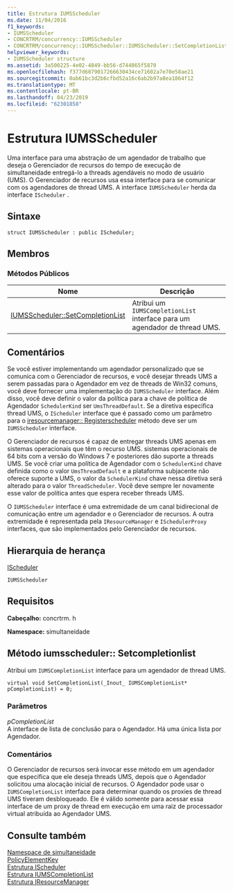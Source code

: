 ```yaml
---
title: Estrutura IUMSScheduler
ms.date: 11/04/2016
f1_keywords:
- IUMSScheduler
- CONCRTRM/concurrency::IUMSScheduler
- CONCRTRM/concurrency::IUMSScheduler::IUMSScheduler::SetCompletionList
helpviewer_keywords:
- IUMSScheduler structure
ms.assetid: 3a500225-4e02-4849-bb56-d744865f5870
ms.openlocfilehash: f377d6079017266630434ce71602a7e70e58ae21
ms.sourcegitcommit: 0ab61bc3d2b6cfbd52a16c6ab2b97a8ea1864f12
ms.translationtype: MT
ms.contentlocale: pt-BR
ms.lasthandoff: 04/23/2019
ms.locfileid: "62301858"
---
```

# <a name="iumsscheduler-structure"></a>Estrutura IUMSScheduler

Uma interface para uma abstração de um agendador de trabalho que deseja o Gerenciador de recursos do tempo de execução de simultaneidade entregá-lo a threads agendáveis no modo de usuário (UMS). O Gerenciador de recursos usa essa interface para se comunicar com os agendadores de thread UMS. A interface `IUMSScheduler` herda da interface `IScheduler` .

## <a name="syntax"></a>Sintaxe

```
struct IUMSScheduler : public IScheduler;
```

## <a name="members"></a>Membros

### <a name="public-methods"></a>Métodos Públicos

|Nome|Descrição|
|----------|-----------------|
|[IUMSScheduler::SetCompletionList](#setcompletionlist)|Atribui um `IUMSCompletionList` interface para um agendador de thread UMS.|

## <a name="remarks"></a>Comentários

Se você estiver implementando um agendador personalizado que se comunica com o Gerenciador de recursos, e você desejar threads UMS a serem passadas para o Agendador em vez de threads de Win32 comuns, você deve fornecer uma implementação do `IUMSScheduler` interface. Além disso, você deve definir o valor da política para a chave de política de Agendador `SchedulerKind` ser `UmsThreadDefault`. Se a diretiva especifica thread UMS, o `IScheduler` interface que é passado como um parâmetro para o [iresourcemanager:: Registerscheduler](iresourcemanager-structure.md#registerscheduler) método deve ser um `IUMSScheduler` interface.

O Gerenciador de recursos é capaz de entregar threads UMS apenas em sistemas operacionais que têm o recurso UMS. sistemas operacionais de 64 bits com a versão do Windows 7 e posteriores dão suporte a threads UMS. Se você criar uma política de Agendador com o `SchedulerKind` chave definida como o valor `UmsThreadDefault` e a plataforma subjacente não oferece suporte a UMS, o valor da `SchedulerKind` chave nessa diretiva será alterado para o valor `ThreadScheduler`. Você deve sempre ler novamente esse valor de política antes que espera receber threads UMS.

O `IUMSScheduler` interface é uma extremidade de um canal bidirecional de comunicação entre um agendador e o Gerenciador de recursos. A outra extremidade é representada pela `IResourceManager` e `ISchedulerProxy` interfaces, que são implementados pelo Gerenciador de recursos.

## <a name="inheritance-hierarchy"></a>Hierarquia de herança

[IScheduler](ischeduler-structure.md)

`IUMSScheduler`

## <a name="requirements"></a>Requisitos

**Cabeçalho:** concrtrm. h

**Namespace:** simultaneidade

##  <a name="setcompletionlist"></a>  Método iumsscheduler:: Setcompletionlist

Atribui um `IUMSCompletionList` interface para um agendador de thread UMS.

```
virtual void SetCompletionList(_Inout_ IUMSCompletionList* pCompletionList) = 0;
```

### <a name="parameters"></a>Parâmetros

*pCompletionList*<br/>
A interface de lista de conclusão para o Agendador. Há uma única lista por Agendador.

### <a name="remarks"></a>Comentários

O Gerenciador de recursos será invocar esse método em um agendador que especifica que ele deseja threads UMS, depois que o Agendador solicitou uma alocação inicial de recursos. O Agendador pode usar o `IUMSCompletionList` interface para determinar quando os proxies de thread UMS tiveram desbloqueado. Ele é válido somente para acessar essa interface de um proxy de thread em execução em uma raiz de processador virtual atribuída ao Agendador UMS.

## <a name="see-also"></a>Consulte também

[Namespace de simultaneidade](concurrency-namespace.md)<br/>
[PolicyElementKey](concurrency-namespace-enums.md)<br/>
[Estrutura IScheduler](ischeduler-structure.md)<br/>
[Estrutura IUMSCompletionList](iumscompletionlist-structure.md)<br/>
[Estrutura IResourceManager](iresourcemanager-structure.md)

